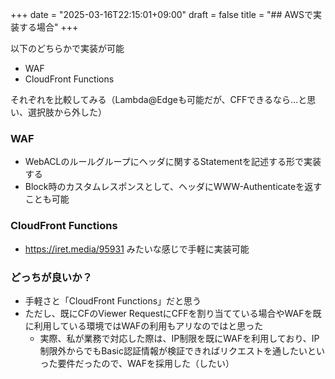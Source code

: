+++
date = "2025-03-16T22:15:01+09:00"
draft = false
title = "## AWSで実装する場合"
+++


以下のどちらかで実装が可能

- WAF
- CloudFront Functions

それぞれを比較してみる（Lambda@Edgeも可能だが、CFFできるなら...と思い、選択肢から外した）

### WAF

- WebACLのルールグループにヘッダに関するStatementを記述する形で実装する
- Block時のカスタムレスポンスとして、ヘッダにWWW-Authenticateを返すことも可能

### CloudFront Functions

- https://iret.media/95931 みたいな感じで手軽に実装可能

### どっちが良いか？

- 手軽さと「CloudFront Functions」だと思う
- ただし、既にCFのViewer RequestにCFFを割り当てている場合やWAFを既に利用している環境ではWAFの利用もアリなのではと思った
  - 実際、私が業務で対応した際は、IP制限を既にWAFを利用しており、IP制限外からでもBasic認証情報が検証できればリクエストを通したいといった要件だったので、WAFを採用した（したい）
